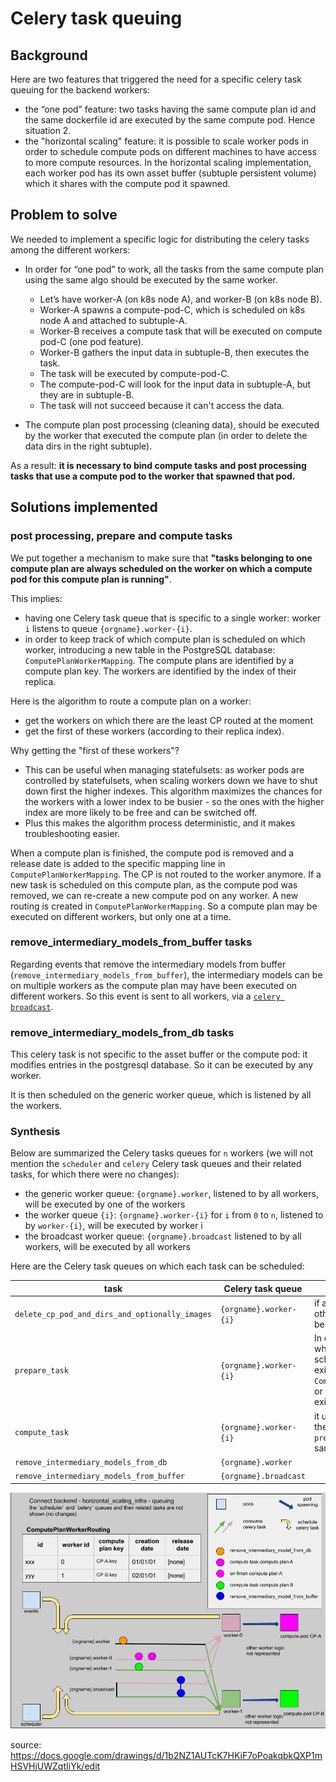 # Celery task queuing

## Background

Here are two features that triggered the need for a specific celery task queuing for the backend workers:
- the “one pod” feature: two tasks having the same compute plan id and the same dockerfile id are executed by the same compute pod. Hence situation 2.
- the "horizontal scaling" feature: it is possible to scale worker pods in order to schedule compute pods on different machines to have access to more compute resources. In the horizontal scaling implementation, each worker pod has its own asset buffer (subtuple persistent volume) which it shares with the compute pod it spawned.

## Problem to solve

We needed to implement a specific logic for distributing the celery tasks among the different workers:

- In order for “one pod” to work, all the tasks from the same compute plan using the same algo should be executed by the same worker.
  - Let’s have worker-A (on k8s node A), and worker-B (on k8s node B).
  - Worker-A spawns a compute-pod-C, which is scheduled on k8s node A and attached to subtuple-A.
  - Worker-B receives a compute task that will be executed on compute pod-C (one pod feature).
  - Worker-B gathers the input data in subtuple-B, then executes the task.
  - The task will be executed by compute-pod-C.
  - The compute-pod-C will look for the input data in subtuple-A, but they are in subtuple-B.
  - The task will not succeed because it can't access the data.

- The compute plan post processing (cleaning data), should be executed by the worker that executed the compute plan (in order to delete the data dirs in the right subtuple).

As a result: **it is necessary to bind compute tasks and post processing tasks that use a compute pod to the worker that spawned that pod.**

## Solutions implemented

### post processing, prepare and compute tasks

We put together a mechanism to make sure that **"tasks belonging to one compute plan are always scheduled on the worker on which a compute pod for this compute plan is running"**.

This implies:
- having one Celery task queue that is specific to a single worker: worker `i` listens to queue `{orgname}.worker-{i}`.
- in order to keep track of which compute plan is scheduled on which worker, introducing a new table in the PostgreSQL database: `ComputePlanWorkerMapping`. The compute plans are identified by a compute plan key. The workers are identified by the index of their replica.

Here is the algorithm to route a compute plan on a worker:
- get the workers on which there are the least CP routed at the moment
- get the first of these workers (according to their replica index).

Why getting the "first of these workers"?
- This can be useful when managing statefulsets: as worker pods are controlled by statefulsets, when scaling workers down we have to shut down first the higher indexes. This algorithm maximizes the chances for the workers with a lower index to be busier - so the ones with the higher index are more likely to be free and can be switched off.
- Plus this makes the algorithm process deterministic, and it makes troubleshooting easier.

When a compute plan is finished, the compute pod is removed and a release date is added to the specific mapping line in `ComputePlanWorkerMapping`. The CP is not routed to the worker anymore. If a new task is scheduled on this compute plan, as the compute pod was removed, we can re-create a new compute pod on any worker. A new routing is created in `ComputePlanWorkerMapping`. So a compute plan may be executed on different workers, but only one at a time.

### remove_intermediary_models_from_buffer tasks

Regarding events that remove the intermediary models from buffer (`remove_intermediary_models_from_buffer`), the intermediary models can be on multiple workers as the compute plan may have been executed on different workers. So this event is sent to all workers, via a [`celery broadcast`](https://docs.celeryproject.org/en/stable/userguide/routing.html#broadcast).

### remove_intermediary_models_from_db tasks

This celery task is not specific to the asset buffer or the compute pod: it modifies entries in the postgresql database. So it can be executed by any worker.

It is then scheduled on the generic worker queue, which is listened by all the workers.

### Synthesis

Below are summarized the Celery tasks queues for `n` workers (we will not mention the `scheduler` and `celery` Celery task queues and their related tasks, for which there were no changes):
- the generic worker queue: `{orgname}.worker`, listened to by all workers, will be executed by one of the workers
- the worker queue `{i}`: `{orgname}.worker-{i}` for `i` from `0` to `n`, listened to by `worker-{i}`, will be executed by worker i
- the broadcast worker queue: `{orgname}.broadcast` listened to by all workers, will be executed by all workers

Here are the Celery task queues on which each task can be scheduled:

| task  | Celery task queue  | comment  |
|---|---|---|
| `delete_cp_pod_and_dirs_and_optionally_images` | `{orgname}.worker-{i}` | if a mapping exists otherwise the task will not be scheduled|
|`prepare_task`|`{orgname}.worker-{i}`|In order to determine which worker `{i}` to schedule on: using an existing entry of `ComputePlanWorkerMapping` or by creating one if none exists|
|`compute_task`| `{orgname}.worker-{i}`| it uses the same queue as the one used by `prepare_task` for the same compute task |
|`remove_intermediary_models_from_db`|`{orgname}.worker`||
|`remove_intermediary_models_from_buffer`|`{orgname}.broadcast`||

![Celery tasks queues architecture](./schemas/horizontal_scaling_queues.png)

source: https://docs.google.com/drawings/d/1b2NZ1AUTcK7HKiF7oPoakqbkQXP1mHSVHjUWZqtIiYk/edit
